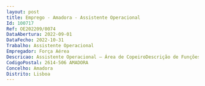 ```yaml
--- 
layout: post
title: Emprego - Amadora - Assistente Operacional
Id: 100717
Ref: OE202209/0074
DataAbertura: 2022-09-01
DataFecho: 2022-10-31
Trabalho: Assistente Operacional
Empregador: Força Aérea
Descricao: Assistente Operacional – Área de CopeiroDescrição de Funções Lavar louça utilizando os produtos adequados, proceder ao seu enxaguamento passando os por água, auxiliar na preparação dos alimentos nas cozinhas.Distribuição dos postos de trabalho (01) Aeródromo de Manobra n.º 1 Ovar (01) Aeródromo de Trânsito n.º 1 Figo Maduro (03) Campo de Tiro Samora Correia (03) Centro de Formação Militar e Técnico da Força Aérea Ota (01) Depósito Geral de Material da Força Aérea Alverca (03) Base Aérea n.º 1 Pêro Pinheiro (03) Base Aérea n.º 4 Lajes, Região Autónoma dos Açores – Ilha Terceira (03) Base Aérea n.º 5 Monte Real (04) Base Aérea n.º 6 Montijo,(02) Base Aérea n.º 11 Beja (04) Unidade de Apoio a Lisboa Alfragide.
CodigoPostal: 2614-506 AMADORA
Concelho: Amadora
Distrito: Lisboa
--- 
```

